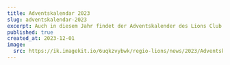 ```yaml
---
title: Adventskalendar 2023
slug: adventskalendar-2023
excerpt: Auch in diesem Jahr findet der Adventskalender des Lions Club Schliegen im Markgräflerland statt. Die Gewinnnummern erscheinen täglich auf der Homepage www.lionsclub-schliengen.de, verpassen Sie nicht diese regelmäßig zu überprüfen.
published: true
created_at: 2023-12-01
image:
  src: https://ik.imagekit.io/6uqkzvybwk/regio-lions/news/2023/Adventskalender2023_page-0001.jpg?updatedAt=1707075501326
---
```

